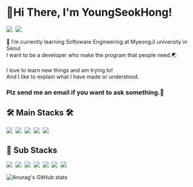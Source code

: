 # 👋Hi There, I'm YoungSeokHong!

<a href="https://spiny-nurse-dec.notion.site/b5ff3cdb34c0466189daf5c59c4be35a" target="_blank"><img src="https://img.shields.io/badge/Portfolio(KOR)-333333?style=for-the-badge&logo=Notion&logoColor=white"/></a>&nbsp;&nbsp;<img src="https://img.shields.io/badge/cevinlion@gmail.com-EA4335?style=for-the-badge&logo=Gmail&logoColor=white"/>

 🌱 I’m currently learning Softoware Engineering at MyeongJi university in Seoul<br>
 I want to be a developer who make the program that people need.🌏
 <br><br>
 I love to learn new things and am trying to!<br>
 And I like to explain what I have made or understood.
 ### Plz send me an email if you want to ask something.📧
 
## 🛠 Main Stacks 🛠
<img src="https://img.shields.io/badge/Java-007396?style=for-the-badge&logo=Java&logoColor=white"/>&nbsp;
<img src="https://img.shields.io/badge/cpp-00599C?style=for-the-badge&logo=C%2B%2B&logoColor=white"/>&nbsp;
<img src="https://img.shields.io/badge/MySQL-4479A1?style=for-the-badge&logo=MySQL&logoColor=white"/>&nbsp;
<img src="https://img.shields.io/badge/Spring-6DB33F?style=for-the-badge&logo=Spring&logoColor=white"/>&nbsp;
<img src="https://img.shields.io/badge/Android-3DDC84?style=for-the-badge&logo=Android&logoColor=white"/>&nbsp;

## 🔧 Sub Stacks 
<img src="https://img.shields.io/badge/Python-3776AB?style=for-the-badge&logo=Python&logoColor=white"/>&nbsp;
<img src="https://img.shields.io/badge/CMake-064F8C?style=for-the-badge&logo=CMake&logoColor=white"/>&nbsp;
<img src="https://img.shields.io/badge/Amazon AWS-232F3E?style=for-the-badge&logo=Amazon AWS&logoColor=white"/>&nbsp;
<img src="https://img.shields.io/badge/Git-F05032?style=for-the-badge&logo=Git&logoColor=white"/>&nbsp;
<img src="https://img.shields.io/badge/Linux-FCC624?style=for-the-badge&logo=Linux&logoColor=black"/>&nbsp;
<img src="https://img.shields.io/badge/HTML-E34F26?style=for-the-badge&logo=HTML5&logoColor=white"/>&nbsp;
<img src="https://img.shields.io/badge/JavaScript-F7DF1E?style=for-the-badge&logo=JavaScript&logoColor=black"/>&nbsp;

![Anurag's GitHub stats](https://github-readme-stats.vercel.app/api?username=YoungSeokHong&show_icons=true&theme=dark)
<!--
**YoungSeokHong/YoungSeokHong** is a ✨ _special_ ✨ repository because its `README.md` (this file) appears on your GitHub profile.

Here are some ideas to get you started:

- 🔭 I’m currently working on ...
- 
- 👯 I’m looking to collaborate on ...
- 🤔 I’m looking for help with ...
- 💬 Ask me about ...
- 📫 How to reach me: ...
- 😄 Pronouns: ...
- ⚡ Fun fact: ...
-->
